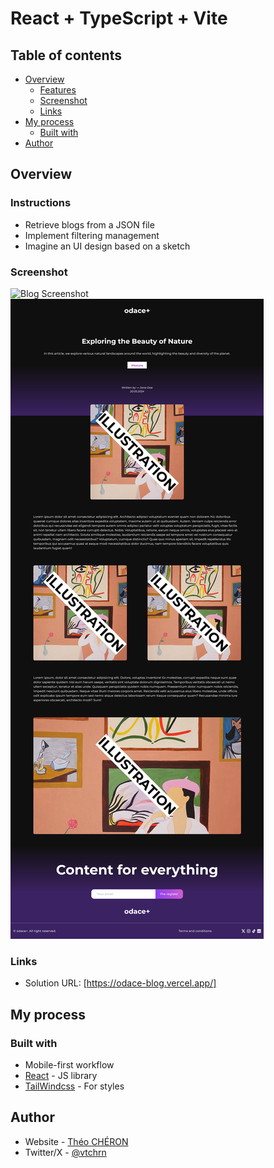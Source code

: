 # React + TypeScript + Vite

## Table of contents

- [Overview](#overview)
  - [Features](#Features)
  - [Screenshot](#screenshot)
  - [Links](#links)
- [My process](#my-process)
  - [Built with](#built-with)
- [Author](#author)

## Overview

### Instructions

- Retrieve blogs from a JSON file
- Implement filtering management
- Imagine an UI design based on a sketch

### Screenshot

![Blog Screenshot](./public/assets/images/screenshots/preview-blog-page.png)
![Blog Screenshot](./public/assets/images/screenshots/preview-blogPost-page.png)

### Links

- Solution URL: [https://odace-blog.vercel.app/]

## My process

### Built with

- Mobile-first workflow
- [React](https://reactjs.org/) - JS library
- [TailWindcss](https://tailwindcss.com/) - For styles

## Author

- Website - [Théo CHÉRON](https://theo-cheron.fr/)
- Twitter/X - [@vtchrn](https://www.twitter.com/vtchrn)
